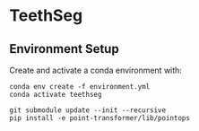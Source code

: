 # TeethSeg

## Environment Setup

Create and activate a conda environment with:

```{bash}
conda env create -f environment.yml
conda activate teethseg
```

```{bash}
git submodule update --init --recursive
pip install -e point-transformer/lib/pointops
```

